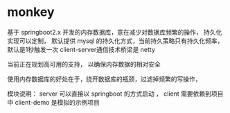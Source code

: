 # monkey
基于 springboot2.x 开发的内存数据库，意在减少对数据库频繁的操作，
持久化实现可以定制， 默认提供 mysql 的持久化方式，当前持久策略只有持久化频率，默认是1秒触发一次
client-server通信技术桥梁是 netty

当前正在规划高可用的支持， 以确保内存数据的相对安全

使用内存数据库的好处在于，绕开数据库的瓶颈，过滤掉频繁的写操作，

模块说明：
server 可以直接以 springboot 的方式启动 ，
client 需要依赖到项目中
client-demo 是模拟的示例项目
